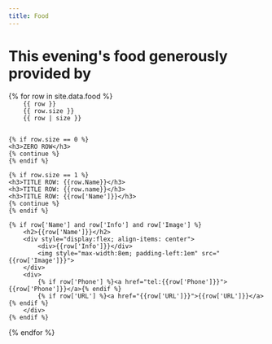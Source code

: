```yaml
---
title: Food
---
```

# This evening's food generously provided by

<div>
  {% for row in site.data.food %}
    <code>
    {{ row }}
    {{ row.size }}
    {{ row | size }}
    </code>
    
    {% if row.size == 0 %}
    <h3>ZERO ROW</h3>
    {% continue %}
    {% endif %}
    
    {% if row.size == 1 %}
    <h3>TITLE ROW: {{row.Name}}</h3>
    <h3>TITLE ROW: {{row.name}}</h3>
    <h3>TITLE ROW: {{row['Name']}}</h3>
    {% continue %}
    {% endif %}

	{% if row['Name'] and row['Info'] and row['Image'] %}
	    <h2>{{row['Name']}}</h2>
		<div style="display:flex; align-items: center">
			<div>{{row['Info']}}</div>
			<img style="max-width:8em; padding-left:1em" src="{{row['Image']}}">
		</div>
		<div>
			{% if row['Phone'] %}<a href="tel:{{row['Phone']}}">{{row['Phone']}}</a>{% endif %}
			{% if row['URL'] %}<a href="{{row['URL']}}">{{row['URL']}}</a>{% endif %}
		</div>
	{% endif %}
  {% endfor %}
</div>
